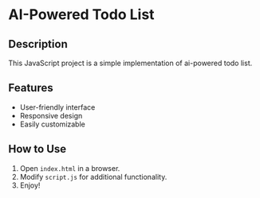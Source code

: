 # AI-Powered Todo List

## Description
This JavaScript project is a simple implementation of ai-powered todo list.

## Features
- User-friendly interface
- Responsive design
- Easily customizable

## How to Use
1. Open `index.html` in a browser.
2. Modify `script.js` for additional functionality.
3. Enjoy!